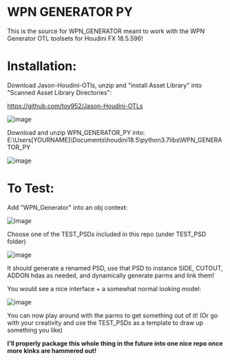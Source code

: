 # WPN GENERATOR PY
 
This is the source for WPN_GENERATOR meant to work with the WPN Generator OTL toolsets for Houdini FX 18.5.596!



# Installation:

Download Jason-Houdini-OTls, unzip and "install Asset Library" into "Scanned Asset Library Directories":

https://github.com/tov952/Jason-Houdini-OTLs

![image](https://user-images.githubusercontent.com/59757164/171492255-1c51e0b6-452e-49a5-8905-a5bde1929bfe.png)


Download and unzip WPN_GENERATOR_PY into:
E:\Users\[YOURNAME]\Documents\houdini18.5\python3.7libs\WPN_GENERATOR_PY

![image](https://user-images.githubusercontent.com/59757164/171492792-9731bc25-1fc7-4441-953c-14323604d22e.png)

# To Test:

Add "WPN_Generator" into an obj context:

![image](https://user-images.githubusercontent.com/59757164/171493149-6c9ac786-f53e-4a3c-900a-8ff678ac1ccc.png)

Choose one of the TEST_PSDs included in this repo (under TEST_PSD folder)

![image](https://user-images.githubusercontent.com/59757164/171493304-e54555c6-c8a9-4c82-a657-7caf9ccc9fbb.png)

It should generate a renamed PSD, use that PSD to instance SIDE, CUTOUT, ADDON hdas as needed, and dynamically generate parms and link them!

You would see a nice interface + a somewhat normal looking model:

![image](https://user-images.githubusercontent.com/59757164/171493973-bc793129-4d97-4561-b91d-4926aec0a283.png)

You can now play around with the parms to get something out of it! (Or go with your creativity and use the TEST_PSDs as a template to draw up something you like)

**I'll properly package this whole thing in the future into one nice repo once more kinks are hammered out!**
